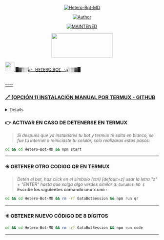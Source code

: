 <p align="center">
<a href="#"><img title="Hetero-Bot-MD" src="https://img.shields.io/badge/¸„٭⊹✡•~⍣°”ˆ˜¨ 𝙃𝙀𝙏𝙀𝙍𝙊𝙎 𝘽𝙊𝙏 ¨˜ˆ”°⍣~•✡⊹٭„¸ | 🔥Cristopher231🔥 |/colorA=%23ff0000&colorB=%23000000&style=for-the-badge"></a>
</p>
<p align="center">
<a href="https://github.com/Cristopher231"><img title="Author" src="https://img.shields.io/badge/author-Cristopher231-green?colorA=%00ff00style=for-the-badge&logo=github"></a>
</p>
<p align="center">
<a href="#"><img title="MAINTENED" src="https://img.shields.io/badge/MAINTENED-YES-blue?colorA=%23ff0000&colorB=%230000ff&style=for-the-badge"</a>
</p>
<p align="center">
<img src="https://www.crackingpro.com/uploads/team_VIP.gif" width="200" height="80"/>
</p>
<img src="https://i.imgur.com/n1zo2wL.gif" width="30" height="30"/> █▓▒­░⡷⠂ H̳E̳T̳E̳R̳O̳ ̳B̳O̳T̳ ⠐⢾░▒▓█
</p>
<br /> 
----

### 🪄 (OPCIÓN 1) INSTALACIÓN MANUAL POR TERMUX - GITHUB 
<details>
  <summary><b>Toca para ver más.</b></summary>
 
> *Comandos para instalar de forma manual*
```bash
termux-setup-storage
```
```bash
apt update && apt upgrade && pkg update && pkg upgrade && pkg install bash && pkg install libwebp && pkg install git -y && pkg install nodejs -y && pkg install ffmpeg -y && pkg install wget && pkg install imagemagick -y && pkg install yarn
```
```bash
git clone https://github.com/Cristopher231/Hetero-Bot-MD && cd Hetero-Bot-MD
```
```bash
bash ./install2.sh
```
```bash
npm start
```
> *Si aparece **(Y/I/N/O/D/Z) [default=N] ?** use la letra **"y" + "ENTER"** para continuar con la instalación*

----
</details>


### 👉 ACTIVAR EN CASO DE DETENERSE EN TERMUX
> _Si despues que ya instalastes tu bot y termux te salta en blanco, se fue tu internet o reiniciaste tu celular, solo realizaras estos pasos:_
```bash
cd && cd Hetero-Bot-MD && npm start
```
----
### ✳️ OBTENER OTRO CODIGO QR EN TERMUX
> *Detén el bot, haz click en el símbolo (ctrl) [default=z] usar la letra "z" + "ENTER" hasta que salga algo verdes similar a: `GataBot-MD $`*
> **Escribe los siguientes comando uno x uno :**
```bash 
cd && cd Hetero-Bot-MD && rm -rf GataBotSession && npm run qr
```
----
### ✳️ OBTENER NUEVO CÓDIGO DE 8 DÍGITOS 
```bash 
cd && cd Hetero-Bot-MD && rm -rf GataBotSession && npm run code
```
</details>

----

</details>

